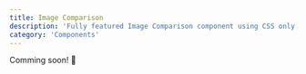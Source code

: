 ```yaml
---
title: Image Comparison
description: 'Fully featured Image Comparison component using CSS only, no JS at all'
category: 'Components'
---
```


<alert type="success">

Comming soon! 🚀

</alert>
